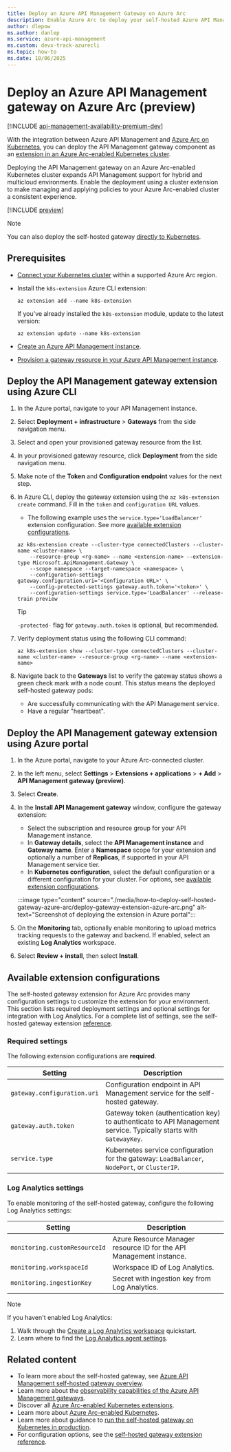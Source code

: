 ```yaml
---
title: Deploy an Azure API Management Gateway on Azure Arc
description: Enable Azure Arc to deploy your self-hosted Azure API Management gateway. 
author: dlepow
ms.author: danlep
ms.service: azure-api-management
ms.custom: devx-track-azurecli
ms.topic: how-to 
ms.date: 10/06/2025
---
```


# Deploy an Azure API Management gateway on Azure Arc (preview)

[!INCLUDE [api-management-availability-premium-dev](../../includes/api-management-availability-premium-dev.md)]

With the integration between Azure API Management and [Azure Arc on Kubernetes](/azure/azure-arc/kubernetes/overview), you can deploy the API Management gateway component as an [extension in an Azure Arc-enabled Kubernetes cluster](/azure/azure-arc/kubernetes/extensions).

Deploying the API Management gateway on an Azure Arc-enabled Kubernetes cluster expands API Management support for hybrid and multicloud environments. Enable the deployment using a cluster extension to make managing and applying policies to your Azure Arc-enabled cluster a consistent experience.

[!INCLUDE [preview](./includes/preview/preview-callout-self-hosted-gateway-azure-arc.md)]

> [!NOTE]
> You can also deploy the self-hosted gateway [directly to Kubernetes](./how-to-deploy-self-hosted-gateway-azure-kubernetes-service.md).

## Prerequisites

* [Connect your Kubernetes cluster](/azure/azure-arc/kubernetes/quickstart-connect-cluster) within a supported Azure Arc region.
* Install the `k8s-extension` Azure CLI extension:

    ```azurecli
    az extension add --name k8s-extension
    ```

    If you've already installed the `k8s-extension` module, update to the latest version:

    ```azurecli
    az extension update --name k8s-extension
    ```

* [Create an Azure API Management instance](./get-started-create-service-instance.md).
* [Provision a gateway resource in your Azure API Management instance](./api-management-howto-provision-self-hosted-gateway.md).

## Deploy the API Management gateway extension using Azure CLI

1. In the Azure portal, navigate to your API Management instance.
1. Select **Deployment + infrastructure** > **Gateways** from the side navigation menu.
1. Select and open your provisioned gateway resource from the list.
1. In your provisioned gateway resource, click **Deployment** from the side navigation menu.
1. Make note of the **Token** and **Configuration endpoint** values for the next step.
1. In Azure CLI, deploy the gateway extension using the `az k8s-extension create` command. Fill in the `token` and `configuration URL` values.
    * The following example uses the `service.type='LoadBalancer'` extension configuration. See more [available extension configurations](#available-extension-configurations).

    ```azurecli
    az k8s-extension create --cluster-type connectedClusters --cluster-name <cluster-name> \
        --resource-group <rg-name> --name <extension-name> --extension-type Microsoft.ApiManagement.Gateway \
        --scope namespace --target-namespace <namespace> \
        --configuration-settings gateway.configuration.uri='<Configuration URL>' \
        --config-protected-settings gateway.auth.token='<token>' \
        --configuration-settings service.type='LoadBalancer' --release-train preview
    ```

    > [!TIP]
    > `-protected-` flag for `gateway.auth.token` is optional, but recommended. 

1. Verify deployment status using the following CLI command:

    ```azurecli
    az k8s-extension show --cluster-type connectedClusters --cluster-name <cluster-name> --resource-group <rg-name> --name <extension-name>
    ```

1. Navigate back to the **Gateways** list to verify the gateway status shows a green check mark with a node count. This status means the deployed self-hosted gateway pods:
    * Are successfully communicating with the API Management service.
    * Have a regular "heartbeat".

## Deploy the API Management gateway extension using Azure portal

1. In the Azure portal, navigate to your Azure Arc-connected cluster.
1. In the left menu, select **Settings** > **Extensions + applications** > **+ Add** > **API Management gateway (preview)**.
1. Select **Create**.
1. In the **Install API Management gateway** window, configure the gateway extension:
    * Select the subscription and resource group for your API Management instance.
    * In **Gateway details**, select the **API Management instance** and **Gateway name**. Enter a **Namespace** scope for your extension and optionally a number of **Replicas**, if supported in your API Management service tier.
    * In **Kubernetes configuration**, select the default configuration or a different configuration for your cluster. For options, see [available extension configurations](#available-extension-configurations).

    :::image type="content" source="./media/how-to-deploy-self-hosted-gateway-azure-arc/deploy-gateway-extension-azure-arc.png" alt-text="Screenshot of deploying the extension in Azure portal":::

1. On the **Monitoring** tab, optionally enable monitoring to upload metrics tracking requests to the gateway and backend. If enabled, select an existing **Log Analytics** workspace.
1. Select **Review + install**, then select **Install**.

## Available extension configurations

The self-hosted gateway extension for Azure Arc provides many configuration settings to customize the extension for your environment. This section lists required deployment settings and optional settings for integration with Log Analytics. For a complete list of settings, see the self-hosted gateway extension [reference](self-hosted-gateway-arc-reference.md).

### Required settings

The following extension configurations are **required**.

| Setting | Description |
| ------- | ----------- |
| `gateway.configuration.uri` | Configuration endpoint in API Management service for the self-hosted gateway. |
| `gateway.auth.token` | Gateway token (authentication key) to authenticate to API Management service. Typically starts with `GatewayKey`. |
| `service.type` | Kubernetes service configuration for the gateway: `LoadBalancer`, `NodePort`, or `ClusterIP`. |

### Log Analytics settings

To enable monitoring of the self-hosted gateway, configure the following Log Analytics settings:

| Setting | Description |
| ------- | ----------- |
| `monitoring.customResourceId` | Azure Resource Manager resource ID for the API Management instance. |
| `monitoring.workspaceId` | Workspace ID of Log Analytics. |
| `monitoring.ingestionKey` | Secret with ingestion key from Log Analytics. |

> [!NOTE]
> If you haven't enabled Log Analytics:
>
> 1. Walk through the [Create a Log Analytics workspace](/azure/azure-monitor/logs/quick-create-workspace) quickstart.
> 1. Learn where to find the [Log Analytics agent settings](/azure/azure-monitor/agents/log-analytics-agent).

## Related content

* To learn more about the self-hosted gateway, see [Azure API Management self-hosted gateway overview](self-hosted-gateway-overview.md).
* Learn more about the [observability capabilities of the Azure API Management gateways](observability.md).
* Discover all [Azure Arc-enabled Kubernetes extensions](/azure/azure-arc/kubernetes/extensions).
* Learn more about [Azure Arc-enabled Kubernetes](/azure/azure-arc/kubernetes/overview).
* Learn more about guidance to [run the self-hosted gateway on Kubernetes in production](how-to-self-hosted-gateway-on-kubernetes-in-production.md).
* For configuration options, see the [self-hosted gateway extension reference](self-hosted-gateway-arc-reference.md).
